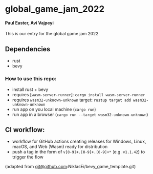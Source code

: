 # global_game_jam_2022

#### Paul Easter, Avi Vajpeyi

This is our entry for the global game jam 2022

## Dependencies
* rust
* bevy


### How to use this repo:
* install rust + bevy
* requires [`wasm-server-runner`]: `cargo install wasm-server-runner`
* requires `wasm32-unknown-unknown` target: `rustup target add wasm32-unknown-unknown`
* run app on you local machine (`cargo run`)
* run app in a browser (`cargo run --target wasm32-unknown-unknown`)


## CI workflow:
* workflow for GitHub actions creating releases for Windows, Linux, macOS, and Web (Wasm) ready for distribution
* push a tag in the form of `v[0-9]+.[0-9]+.[0-9]+*` (e.g. `v1.1.42`) to trigger the flow

(adapted from git@github.com:NiklasEi/bevy_game_template.git)
